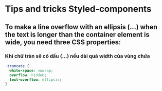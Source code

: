 # Tips and tricks Styled-components

## To make a line overflow with an ellipsis (…) when the text is longer than the container element is wide, you need three CSS properties:

### Khi chữ tràn sẽ có dấu (...) nếu dài quá width của vùng chứa

```css
.truncate {
  white-space: nowrap;
  overflow: hidden;
  text-overflow: ellipsis;
}
```
